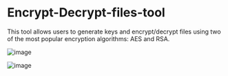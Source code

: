 # Encrypt-Decrypt-files-tool
This tool allows users to generate keys and encrypt/decrypt files using two of the most popular encryption algorithms: AES and RSA.

![image](https://user-images.githubusercontent.com/121561626/225906753-b9df69c8-f8cf-4dec-86df-229be0d39463.png)

![image](https://user-images.githubusercontent.com/121561626/225907080-2c82de85-fbad-441d-9dd2-580766b7b10f.png)

